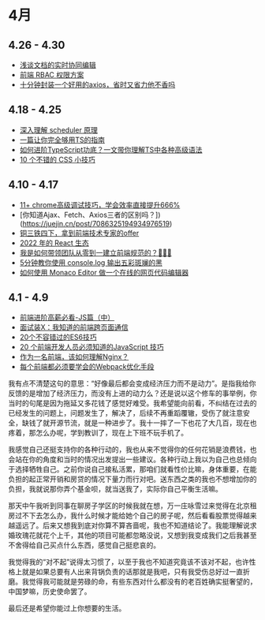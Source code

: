 # 4月

## 4.26 - 4.30

- [浅谈文档的实时协同编辑](https://mp.weixin.qq.com/s/Ba-3fMQXNXqIzVTjVUrWtQ)
- [前端 RBAC 权限方案](https://juejin.cn/post/7092349891673849886)
- [十分钟封装一个好用的axios，省时又省力他不香吗](https://juejin.cn/post/7090889657721815076)

## 4.18 - 4.25

- [深入理解 scheduler 原理](https://mp.weixin.qq.com/s/fI5iLpYC8Pp6G0NSmKqCOQ)
- [一篇让你完全够用TS的指南](https://juejin.cn/post/7088304364078497800)
- [如何进阶TypeScript功底？一文带你理解TS中各种高级语法](https://juejin.cn/post/7089809919251054628)
- [10 个不错的 CSS 小技巧](https://juejin.cn/post/7089997204252786702)

## 4.10 - 4.17

- [11+ chrome高级调试技巧，学会效率直接提升666%](https://juejin.cn/post/7085135692568723492)
- [你知道Ajax、Fetch、Axios三者的区别吗？])(https://juejin.cn/post/7086325194934976519)
- [铜三铁四下，拿到前端技术专家的offer](https://juejin.cn/post/7086381206236823559)
- [2022 年的 React 生态](https://juejin.cn/post/7085542534943883301)
- [我是如何带领团队从零到一建立前端规范的？🎉🎉🎉](https://juejin.cn/post/7085257325165936648)
- [5分钟教你使用 console.log 输出五彩斑斓的黑](https://juejin.cn/post/7087192401978064933)
- [如何使用 Monaco Editor 做一个在线的网页代码编辑器](https://juejin.cn/post/7085896602124025887)

## 4.1 - 4.9

- [前端进阶高薪必看-JS篇（中）](https://juejin.cn/post/7081607039360860174)
- [面试装X：我知道的前端跨页面通信](https://juejin.cn/post/7081516964400594951)
- [20个不容错过的ES6技巧](https://juejin.cn/post/7083145771461115941)
- [20 个前端开发人员必须知道的JavaScript 技巧](https://juejin.cn/post/7083016475547533348)
- [作为一名前端，该如何理解Nginx？](https://juejin.cn/post/7082655545491980301)
- [每个前端都必须要学会的Webpack优化手段](https://juejin.cn/post/7083519723484708878)



我有点不清楚这句的意思：“好像最后都会变成经济压力而不是动力”。是指我给你反馈的是增加了经济压力，而没有上进的动力么？还是说以这个修车的事举例，你当时的句尾是因为拖延又多花钱了感觉好难受。我希望能向前看，不纠结在过去的已经发生的问题上，问题发生了，解决了，后续不再重蹈覆辙，受伤了就注意安全，缺钱了就开源节流，就是一种进步了。我十一摔了一下也花了大几百，现在也疼着，那怎么办呢，学到教训了，现在上下班不玩手机了。

我感觉自己还挺支持你的各种行动的，我也从来不觉得你的任何花销是浪费钱，也会站在你的角度和当时的情况出发提出一些建议。各种行动上我以为自己也总倾向于选择牺牲自己。之前你说自己接私活累，那咱们就看性价比嘛，身体重要，在能负担的起正常开销和房贷的情况下量力而行对吧。送东西之类的我也不想增加你的负担，我就说那你弄个基金呗，就当送我了，实际你自己平衡生活嘛。

那天中午我听到同事在聊房子学区的时候我就在想，万一庄咏雪过来觉得在北京租房过不下去怎么办，我什么时候才能给她个自己的房子呢，然后看看股票觉得越来越遥远了。后来又想我到底对你算不算吝啬呢，我也不知道结论了。我能理解说求婚玫瑰花就花个上千，其他的项目可能都忽略没说，又想到我变成我们之后我甚至不舍得给自己买点什么东西，感觉自己挺悲哀的。

我觉得我的“对不起”说得太习惯了，以至于我也不知道究竟该不该对不起，也许性格上就是如果总要有人出来背锅负责的话那就是我吧，只有我受伤总好过一直折磨。我觉得我可能就是劳碌的命，有些东西对什么都没有的老百姓确实挺奢望的，中国梦嘛，历史使命罢了。

最后还是希望你能过上你想要的生活。